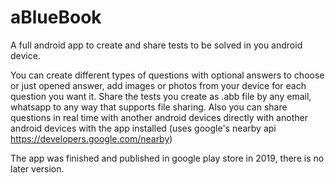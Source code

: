 # aBlueBook
A full android app to create and share tests to be solved in you android device.

You can create different types of questions with optional answers to choose or just opened answer, add images or photos from your device for each question you want it.
Share the tests you create as .abb file by any email, whatsapp to any way that supports file sharing.
Also you can share questions in real time with another android devices directly with another android devices with the app installed
(uses google's nearby api https://developers.google.com/nearby)

The app was finished and published in google play store in 2019, there is no later version.
